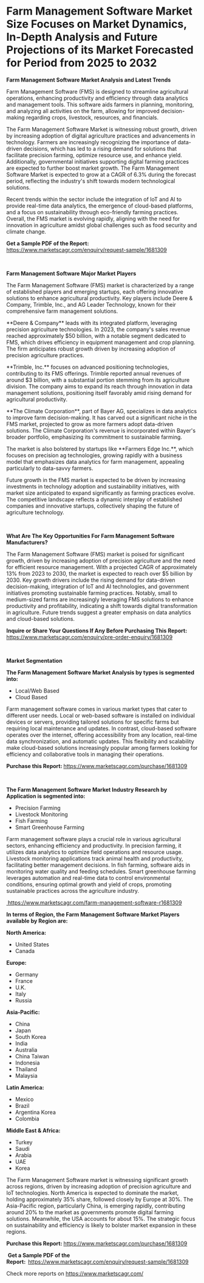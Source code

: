 <p><h1>Farm Management Software Market Size Focuses on Market Dynamics, In-Depth Analysis and Future Projections of its Market Forecasted for Period from 2025 to 2032</h1></p><p><strong>Farm Management Software Market Analysis and Latest Trends</strong></p>
<p><p>Farm Management Software (FMS) is designed to streamline agricultural operations, enhancing productivity and efficiency through data analytics and management tools. This software aids farmers in planning, monitoring, and analyzing all activities on the farm, allowing for improved decision-making regarding crops, livestock, resources, and financials.</p><p>The Farm Management Software Market is witnessing robust growth, driven by increasing adoption of digital agriculture practices and advancements in technology. Farmers are increasingly recognizing the importance of data-driven decisions, which has led to a rising demand for solutions that facilitate precision farming, optimize resource use, and enhance yield. Additionally, governmental initiatives supporting digital farming practices are expected to further boost market growth. The Farm Management Software Market is expected to grow at a CAGR of 6.3% during the forecast period, reflecting the industry's shift towards modern technological solutions.</p><p>Recent trends within the sector include the integration of IoT and AI to provide real-time data analytics, the emergence of cloud-based platforms, and a focus on sustainability through eco-friendly farming practices. Overall, the FMS market is evolving rapidly, aligning with the need for innovation in agriculture amidst global challenges such as food security and climate change.</p></p>
<p><strong>Get a Sample PDF of the Report:&nbsp;</strong> <a href="https://www.marketscagr.com/enquiry/request-sample/1681309?utm_campaign=1905&utm_medium=2&utm_source=Github&utm_content=ia&utm_term=09032025&utm_id=farm-management-software">https://www.marketscagr.com/enquiry/request-sample/1681309</a></p>
<p>&nbsp;</p>
<p><strong>Farm Management Software Major Market Players</strong></p>
<p><p>The Farm Management Software (FMS) market is characterized by a range of established players and emerging startups, each offering innovative solutions to enhance agricultural productivity. Key players include Deere & Company, Trimble, Inc., and AG Leader Technology, known for their comprehensive farm management solutions.</p><p>**Deere & Company** leads with its integrated platform, leveraging precision agriculture technologies. In 2023, the company's sales revenue reached approximately $50 billion, with a notable segment dedicated to FMS, which drives efficiency in equipment management and crop planning. The firm anticipates robust growth driven by increasing adoption of precision agriculture practices.</p><p>**Trimble, Inc.** focuses on advanced positioning technologies, contributing to its FMS offerings. Trimble reported annual revenues of around $3 billion, with a substantial portion stemming from its agriculture division. The company aims to expand its reach through innovation in data management solutions, positioning itself favorably amid rising demand for agricultural productivity.</p><p>**The Climate Corporation**, part of Bayer AG, specializes in data analytics to improve farm decision-making. It has carved out a significant niche in the FMS market, projected to grow as more farmers adopt data-driven solutions. The Climate Corporation's revenue is incorporated within Bayer's broader portfolio, emphasizing its commitment to sustainable farming.</p><p>The market is also bolstered by startups like **Farmers Edge Inc.**, which focuses on precision ag technologies, growing rapidly with a business model that emphasizes data analytics for farm management, appealing particularly to data-savvy farmers.</p><p>Future growth in the FMS market is expected to be driven by increasing investments in technology adoption and sustainability initiatives, with market size anticipated to expand significantly as farming practices evolve. The competitive landscape reflects a dynamic interplay of established companies and innovative startups, collectively shaping the future of agriculture technology.</p></p>
<p>&nbsp;</p>
<p><strong>What Are The Key Opportunities For Farm Management Software Manufacturers?</strong></p>
<p><p>The Farm Management Software (FMS) market is poised for significant growth, driven by increasing adoption of precision agriculture and the need for efficient resource management. With a projected CAGR of approximately 13% from 2023 to 2030, the market is expected to reach over $5 billion by 2030. Key growth drivers include the rising demand for data-driven decision-making, integration of IoT and AI technologies, and government initiatives promoting sustainable farming practices. Notably, small to medium-sized farms are increasingly leveraging FMS solutions to enhance productivity and profitability, indicating a shift towards digital transformation in agriculture. Future trends suggest a greater emphasis on data analytics and cloud-based solutions.</p></p>
<p><strong>Inquire or Share Your Questions If Any Before Purchasing This Report:</strong> <a href="https://www.marketscagr.com/enquiry/pre-order-enquiry/1681309?utm_campaign=1905&utm_medium=2&utm_source=Github&utm_content=ia&utm_term=09032025&utm_id=farm-management-software">https://www.marketscagr.com/enquiry/pre-order-enquiry/1681309</a></p>
<p>&nbsp;</p>
<p><strong>Market Segmentation</strong></p>
<p><strong>The Farm Management Software Market Analysis by types is segmented into:</strong></p>
<p><ul><li>Local/Web Based</li><li>Cloud Based</li></ul></p>
<p><p>Farm management software comes in various market types that cater to different user needs. Local or web-based software is installed on individual devices or servers, providing tailored solutions for specific farms but requiring local maintenance and updates. In contrast, cloud-based software operates over the internet, offering accessibility from any location, real-time data synchronization, and automatic updates. This flexibility and scalability make cloud-based solutions increasingly popular among farmers looking for efficiency and collaborative tools in managing their operations.</p></p>
<p><strong>Purchase this Report:&nbsp;</strong><a href="https://www.marketscagr.com/purchase/1681309?utm_campaign=1905&utm_medium=2&utm_source=Github&utm_content=ia&utm_term=09032025&utm_id=farm-management-software">https://www.marketscagr.com/purchase/1681309</a></p>
<p>&nbsp;</p>
<p><strong>The Farm Management Software Market Industry Research by Application is segmented into:</strong></p>
<p><ul><li>Precision Farming</li><li>Livestock Monitoring</li><li>Fish Farming</li><li>Smart Greenhouse Farming</li></ul></p>
<p><p>Farm management software plays a crucial role in various agricultural sectors, enhancing efficiency and productivity. In precision farming, it utilizes data analytics to optimize field operations and resource usage. Livestock monitoring applications track animal health and productivity, facilitating better management decisions. In fish farming, software aids in monitoring water quality and feeding schedules. Smart greenhouse farming leverages automation and real-time data to control environmental conditions, ensuring optimal growth and yield of crops, promoting sustainable practices across the agriculture industry.</p></p>
<p><a href="https://www.marketscagr.com/farm-management-software-r1681309?utm_campaign=1905&utm_medium=2&utm_source=Github&utm_content=ia&utm_term=09032025&utm_id=farm-management-software">&nbsp;https://www.marketscagr.com/farm-management-software-r1681309</a></p>
<p><strong>In terms of Region, the Farm Management Software Market Players available by Region are:</strong></p>
<p>
    <p> <strong> North America: </strong>
        <ul>
            <li>United States</li>
            <li>Canada</li>
        </ul>
        </p> 
    <p> <strong> Europe: </strong>
        <ul>
            <li>Germany</li>
            <li>France</li>
            <li>U.K.</li>
            <li>Italy</li>
            <li>Russia</li>
        </ul>
        </p> 
    <p> <strong> Asia-Pacific: </strong>
        <ul>
            <li>China</li>
            <li>Japan</li>
            <li>South Korea</li>
            <li>India</li>
            <li>Australia</li>
            <li>China Taiwan</li>
            <li>Indonesia</li>
            <li>Thailand</li>
            <li>Malaysia</li>
        </ul>
        </p> 
    <p> <strong> Latin America: </strong>
        <ul>
            <li>Mexico</li>
            <li>Brazil</li>
            <li>Argentina Korea</li>
            <li>Colombia</li>
        </ul>
        </p> 
    <p> <strong> Middle East & Africa: </strong>
        <ul>
            <li>Turkey</li>
            <li>Saudi</li>
            <li>Arabia</li>
            <li>UAE</li>
            <li>Korea</li>
        </ul>
    </p>
    </p>
<p><p>The Farm Management Software market is witnessing significant growth across regions, driven by increasing adoption of precision agriculture and IoT technologies. North America is expected to dominate the market, holding approximately 35% share, followed closely by Europe at 30%. The Asia-Pacific region, particularly China, is emerging rapidly, contributing around 20% to the market as governments promote digital farming solutions. Meanwhile, the USA accounts for about 15%. The strategic focus on sustainability and efficiency is likely to bolster market expansion in these regions.</p></p>
<p><strong>Purchase this Report: </strong><a href="https://www.marketscagr.com/purchase/1681309?utm_campaign=1905&utm_medium=2&utm_source=Github&utm_content=ia&utm_term=09032025&utm_id=farm-management-software">https://www.marketscagr.com/purchase/1681309</a></p>
<p>&nbsp;<strong>Get a Sample PDF of the Report:&nbsp;&nbsp;</strong><a href="https://www.marketscagr.com/enquiry/request-sample/1681309?utm_campaign=1905&utm_medium=2&utm_source=Github&utm_content=ia&utm_term=09032025&utm_id=farm-management-software">https://www.marketscagr.com/enquiry/request-sample/1681309</a></p>
<p><strong></strong></p>
<p>Check more reports on <a href="https://www.marketscagr.com/?utm_campaign=1905&utm_medium=2&utm_source=Github&utm_content=ia&utm_term=09032025&utm_id=farm-management-software">https://www.marketscagr.com/</a></p>